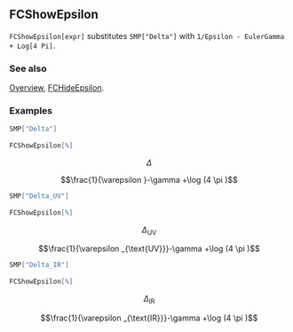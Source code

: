 ## FCShowEpsilon

`FCShowEpsilon[expr]` substitutes `SMP["Delta"]` with `1/Epsilon - EulerGamma + Log[4 Pi]`.

### See also

[Overview](Extra/FeynCalc.md), [FCHideEpsilon](FCHideEpsilon.md).

### Examples

```mathematica
SMP["Delta"] 
 
FCShowEpsilon[%]
```

$$\Delta$$

$$\frac{1}{\varepsilon }-\gamma +\log (4 \pi )$$

```mathematica
SMP["Delta_UV"] 
 
FCShowEpsilon[%]
```

$$\Delta _{\text{UV}}$$

$$\frac{1}{\varepsilon _{\text{UV}}}-\gamma +\log (4 \pi )$$

```mathematica
SMP["Delta_IR"] 
 
FCShowEpsilon[%]
```

$$\Delta _{\text{IR}}$$

$$\frac{1}{\varepsilon _{\text{IR}}}-\gamma +\log (4 \pi )$$